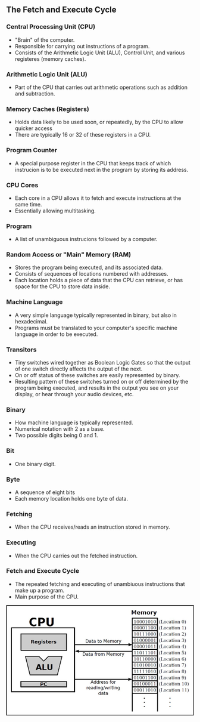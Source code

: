 
## The Fetch and Execute Cycle

### Central Processing Unit (CPU)

- "Brain" of the computer.
- Responsible for carrying out instructions of a program.
- Consists of the Arithmetic Logic Unit (ALU), Control Unit, and various registeres (memory caches).

### Arithmetic Logic Unit (ALU)

- Part of the CPU that carries out arithmetic operations such as addition and subtraction.

### Memory Caches (Registers)

- Holds data likely to be used soon, or repeatedly, by the CPU to allow quicker access
- There are typically 16 or 32 of these registers in a CPU.

### Program Counter

- A special purpose register in the CPU that keeps track of which instrucion is to be executed next in the program by storing its address.

### CPU Cores

- Each core in a CPU allows it to fetch and execute instructions at the same time.
- Essentially allowing multitasking.

### Program

- A list of unambiguous instrucions followed by a computer.

### Random Access or "Main" Memory (RAM)

- Stores the program being executed, and its associated data.
- Consists of sequences of locations numbered with addresses.
- Each location holds a piece of data that the CPU can retrieve, or has space for the CPU to store data inside.

### Machine Language

- A very simple language typically represented in binary, but also in hexadecimal.
- Programs must be translated to your computer's specific machine language in order to be executed.

### Transitors

- Tiny switches wired together as Boolean Logic Gates so that the output of one switch directly affects the output of the next.
- On or off status of these switches are easily represented by binary.
- Resulting pattern of these switches turned on or off determined by the program being executed, and results in the output you see on your display, or hear through your audio devices, etc.

### Binary

- How machine language is typically represented.
- Numerical notation with 2 as a base.
- Two possible digits being 0 and 1.

### Bit

- One binary digit.

### Byte

- A sequence of eight bits
- Each memory location holds one byte of data.

### Fetching

- When the CPU receives/reads an instruction stored in memory.

### Executing

- When the CPU carries out the fetched instruction.

### Fetch and Execute Cycle

- The repeated fetching and executing of unambiuous instructions that make up a program.
- Main purpose of the CPU.

![Fetch and Execute Cycle Diagram](/images/fetch-and-execute-schematic.jpg)
